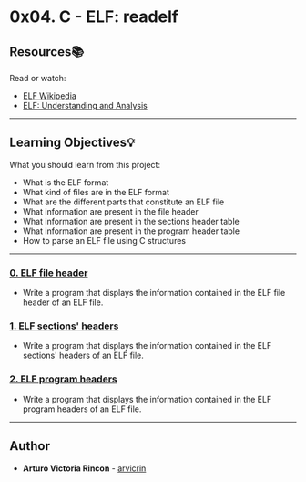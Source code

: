 # 0x04. C - ELF: readelf

## Resources:books:
Read or watch:
* [ELF Wikipedia](https://intranet.hbtn.io/rltoken/qEbJQRTGoUJqK-5zT8T8bA)
* [ELF: Understanding and Analysis](https://intranet.hbtn.io/rltoken/TXja0y_3FNbLRvjHAGbekA)

---
## Learning Objectives:bulb:
What you should learn from this project:

* What is the ELF format
* What kind of files are in the ELF format
* What are the different parts that constitute an ELF file
* What information are present in the file header
* What information are present in the sections header table
* What information are present in the program header table
* How to parse an ELF file using C structures

---

### [0. ELF file header](./Makefile)
* Write a program that displays the information contained in the ELF file header of an ELF file.


### [1. ELF sections' headers](./Makefile)
* Write a program that displays the information contained in the ELF sections' headers of an ELF file.


### [2. ELF program headers](./Makefile)
* Write a program that displays the information contained in the ELF program headers of an ELF file.

---

## Author
* **Arturo Victoria Rincon** - [arvicrin](https://github.com/arvicrin)
